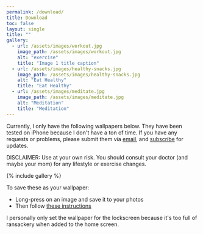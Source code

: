 ```yaml
---
permalink: /download/
title: Download
toc: false
layout: single
title: ""
gallery:
  - url: /assets/images/workout.jpg
    image_path: /assets/images/workout.jpg
    alt: "exercise"
    title: "Image 1 title caption"
  - url: /assets/images/healthy-snacks.jpg
    image_path: /assets/images/healthy-snacks.jpg
    alt: "Eat Healthy"
    title: "Eat Healthy"
  - url: /assets/images/meditate.jpg
    image_path: /assets/images/meditate.jpg
    alt: "Meditation"
    title: "Meditation"
---
```


Currently, I only have the following wallpapers below. They have been tested on iPhone because I don't have a ton of time. If you have any requests or problems, please submit them via [email](mailto:ben@habituwall.com), and [subscribe](/subscribe/) for updates.

DISCLAIMER: Use at your own risk. You should consult your doctor (and maybe your mom) for any lifestyle or exercise changes.

{% include gallery %}

To save these as your wallpaper:
* Long-press on an image and save it to your photos
* Then follow [these instructions](https://support.apple.com/guide/iphone/change-the-wallpaper-iph3d267104/ios) 

I personally only set the wallpaper for the lockscreen because it's too full of ransackery when added to the home screen.